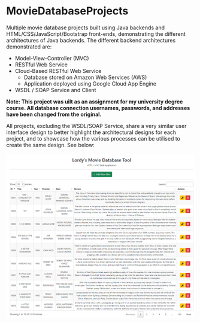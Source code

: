 # MovieDatabaseProjects
Multiple movie database projects built using Java backends and HTML/CSS/JavaScript/Bootstrap front-ends, demonstrating the different architectures of Java backends. The different backend architectures demonstrated are:
* Model-View-Controller (MVC)
* RESTful Web Service
* Cloud-Based RESTful Web Service
  * Database stored on Amazon Web Services (AWS)
  * Application deployed using Google Cloud App Engine
* WSDL / SOAP Service and Client

**Note: This project was uilt as an assignment for my university degree course. All database connection usernames, passwords, and addresses have been changed from the original.**

All projects, excluding the WSDL/SOAP Service, share a very similar user interface design to better highlight the architectural designs for each project, and to showcase how the various processes can be utilised to create the same design. See below:
<br /><br />
![Home Page Example](https://github.com/LordyMCR/MovieDatabaseProjects/blob/main/images/HomePageExample.png)
